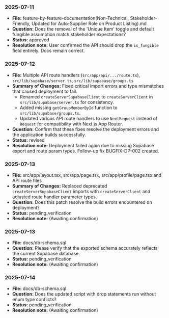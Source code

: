 ### 2025-07-11
- **File:** feature-by-feature-documentation(Non-Technical, Stakeholder-Friendly, Updated for Auto-Supplier Role on Product Listing).md
- **Question:** Does the removal of the 'Unique Item' toggle and default fungible assumption match stakeholder expectations?
- **Status:** approved
- **Resolution note:** User confirmed the API should drop the `is_fungible` field entirely. Docs remain correct.

### 2025-07-12
- **File:** Multiple API route handlers (`src/app/api/.../route.ts`), `src/lib/supabase/server.ts`, `src/lib/supabase/groups.ts`
- **Summary of Changes:** Fixed critical import errors and type mismatches that caused deployment to fail.
  - Renamed `createServerSupabaseClient` to `createServerClient` in `src/lib/supabase/server.ts` for consistency.
  - Added missing `getGroupMemberById` function to `src/lib/supabase/groups.ts`.
  - Updated various API route handlers to use `NextRequest` instead of `Request` for compatibility with Next.js App Router.
- **Question:** Confirm that these fixes resolve the deployment errors and the application builds successfully.
- **Status:** revised
- **Resolution note:** Deployment failed again due to missing Supabase export and route param types. Follow-up fix BUGFIX-DP-002 created.

### 2025-07-13
- **File:** src/app/layout.tsx, src/app/page.tsx, src/app/profile/page.tsx and API route files
- **Summary of Changes:** Replaced deprecated `createServerSupabaseClient` imports with `createServerClient` and adjusted route handler parameter types.
- **Question:** Does this patch resolve the build errors encountered on deployment?
- **Status:** pending_verification
- **Resolution note:** (Awaiting confirmation)


### 2025-07-13
- **File:** docs/db-schema.sql
- **Question:** Please verify that the exported schema accurately reflects the current Supabase database.
- **Status:** pending_verification
- **Resolution note:** (Awaiting confirmation)

### 2025-07-14
- **File:** docs/db-schema.sql
- **Question:** Does the updated script with drop statements run without enum type conflicts?
- **Status:** pending_verification
- **Resolution note:** (Awaiting confirmation)
